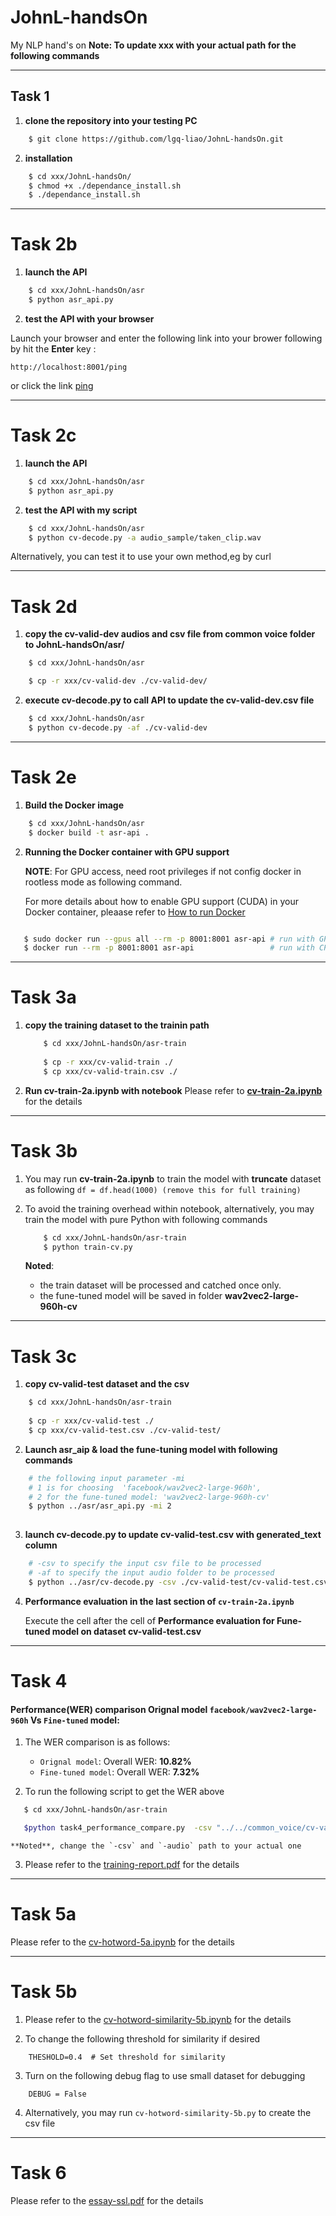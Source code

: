 # JohnL-handsOn

My NLP hand's on
**Note: To update xxx with your actual path for the following commands**


---

## Task 1 

1. **clone the repository into your testing PC**

```bash
    $ git clone https://github.com/lgq-liao/JohnL-handsOn.git
```

2. **installation**
```bash
    $ cd xxx/JohnL-handsOn/
    $ chmod +x ./dependance_install.sh
    $ ./dependance_install.sh

```

---

# Task 2b

1. **launch the API**

```bash
    $ cd xxx/JohnL-handsOn/asr
    $ python asr_api.py
```

2. **test the API with your browser**

Launch your browser and enter the following link into your brower following by hit the **Enter** key : 

`http://localhost:8001/ping`

or click the link [ping](http://localhost:8001/ping)

---

# Task 2c

1. **launch the API**

```bash
    $ cd xxx/JohnL-handsOn/asr
    $ python asr_api.py
```

2. **test the API with my script**

```bash
    $ cd xxx/JohnL-handsOn/asr
    $ python cv-decode.py -a audio_sample/taken_clip.wav
```

Alternatively, you can test it to use your own method,eg by curl

---

# Task 2d

1. **copy the cv-valid-dev audios and csv file from common voice folder to JohnL-handsOn/asr/**

```bash
    $ cd xxx/JohnL-handsOn/asr

    $ cp -r xxx/cv-valid-dev ./cv-valid-dev/ 

```

2. **execute cv-decode.py to call API to update the cv-valid-dev.csv file**

```bash
    $ cd xxx/JohnL-handsOn/asr
    $ python cv-decode.py -af ./cv-valid-dev
```

---

# Task 2e

1. **Build the Docker image**

```bash
    $ cd xxx/JohnL-handsOn/asr
    $ docker build -t asr-api .
```

2. **Running the Docker container with GPU support**
   
   **NOTE**: For GPU access, need root privileges if not config docker in rootless mode as following command. 

   For more details about how to enable GPU support (CUDA) in your Docker container, pleaase refer to [How to run Docker](asr/How%20to%20run%20Docker.md)


```bash

   $ sudo docker run --gpus all --rm -p 8001:8001 asr-api # run with GPU
   $ docker run --rm -p 8001:8001 asr-api                 # run with CPU
```

---

# Task 3a

1. **copy the training dataset to the trainin path**
    ```bash
        $ cd xxx/JohnL-handsOn/asr-train
        
        $ cp -r xxx/cv-valid-train ./ 
        $ cp xxx/cv-valid-train.csv ./
    ```

2. **Run cv-train-2a.ipynb with notebook**
  Please refer to [**cv-train-2a.ipynb**](asr-train/cv-train-2a.ipynb) for the details 

---

# Task 3b

1. You may run **cv-train-2a.ipynb** to train the model with **truncate** dataset as following
   `df = df.head(1000) (remove this for full training)`

2. To avoid the training overhead within notebook, alternatively, you may train the model with pure Python with following commands
    ```bash
        $ cd xxx/JohnL-handsOn/asr-train
        $ python train-cv.py
    ```

    **Noted**: 
    - the train dataset will be processed and catched once only.
    - the fune-tuned model will be saved in folder **wav2vec2-large-960h-cv**

---
# Task 3c

1. **copy cv-valid-test dataset and the csv**

```bash
    $ cd xxx/JohnL-handsOn/asr-train
    
    $ cp -r xxx/cv-valid-test ./ 
    $ cp xxx/cv-valid-test.csv ./cv-valid-test/
```
2. **Launch asr_aip & load the fune-tuning model with following commands**

```bash
    # the following input parameter -mi
    # 1 is for choosing  'facebook/wav2vec2-large-960h', 
    # 2 for the fune-tuned model: 'wav2vec2-large-960h-cv'
    $ python ../asr/asr_api.py -mi 2 
  
```
3. **launch cv-decode.py to update cv-valid-test.csv with generated_text column**
```bash
    # -csv to specify the input csv file to be processed
    # -af to specify the input audio folder to be processed
    $ python ../asr/cv-decode.py -csv ./cv-valid-test/cv-valid-test.csv -af ./cv-valid-test   
```

4. **Performance evaluation in the last section of `cv-train-2a.ipynb`**

    Execute the cell after the cell of **Performance evaluation for Fune-tuned model on dataset cv-valid-test.csv** 
   
---

# Task 4

#### Performance(WER) comparison Orignal model `facebook/wav2vec2-large-960h` Vs `Fine-tuned` model:

1. The WER comparison is as follows:
   - `Orignal model`:
      Overall WER: **10.82%**
   - `Fine-tuned model`:
      Overall WER: **7.32%**

2. To run the following script to get the WER above
```bash
   $ cd xxx/JohnL-handsOn/asr-train

   $python task4_performance_compare.py  -csv "../../common_voice/cv-valid-dev.csv" -audio "../../common_voice/cv-valid-dev" 
```
    **Noted**, change the `-csv` and `-audio` path to your actual one

3. Please refer to the [training-report.pdf](./training-report.pdf) for the details

---

# Task 5a
  Please refer to the [cv-hotword-5a.ipynb](./hotword-detection/cv-hotword-5a.ipynb) for the details

---

# Task 5b

1.  Please refer to the [cv-hotword-similarity-5b.ipynb](./hotword-detection/cv-hotword-similarity-5b.ipynb) for the details

2. To change the following threshold for similarity if desired
```pthon
    THESHOLD=0.4  # Set threshold for similarity
```
3. Turn on the following debug flag to use small dataset for debugging  

```pthon
    DEBUG = False
```
4.  Alternatively, you may run `cv-hotword-similarity-5b.py` to create the csv file

---
# Task 6

Please refer to the [essay-ssl.pdf](./essay-ssl.pdf) for the details
